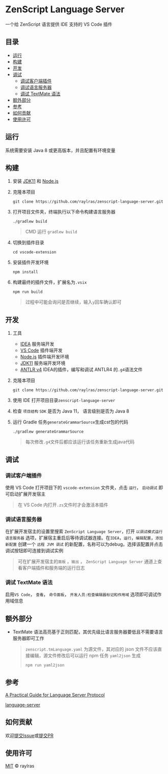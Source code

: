 # ZenScript Language Server

一个给 ZenScript 语言提供 IDE 支持的 VS Code 插件

## 目录

- [运行](#运行)
- [构建](#构建)
- [开发](#开发)
- [调试](#调试)
  - [调试客户端插件](#调试客户端插件)
  - [调试语言服务器](#调试语言服务器)
  - [调试 TextMate 语法](#调试-textmate-语法)
- [额外部分](#额外部分)
- [参考](#参考)
- [如何贡献](#如何贡献)
- [使用许可](#使用许可)

## 运行

系统需要安装 Java 8 或更高版本，并且配置有环境变量

## 构建

1. 安装 [JDK11](https://mirrors.tuna.tsinghua.edu.cn/Adoptium/11/jdk/) 和 [Node.js](https://nodejs.org/)

2. 克隆本项目

   ```shell
   git clone https://github.com/raylras/zenscript-language-server.git
   ```

3. 打开项目文件夹，终端执行以下命令构建语言服务器

   ```shell
   ./gradlew build
   ```
   > CMD 运行 `gradlew build`

4. 切换到插件目录

   ```shell
   cd vscode-extension
   ```

5. 安装插件开发环境

   ```shell
   npm install
   ```

6. 构建最终的插件文件，扩展名为`.vsix`

   ```shell
   npm run build
   ```
   >过程中可能会询问是否继续，输入`y`回车确认即可

## 开发

1. 工具
   - [IDEA](https://www.jetbrains.com/idea/) 服务端开发
   - [VS Code](https://code.visualstudio.com/) 插件端开发
   - [Node.js](https://nodejs.org/) 插件端开发环境
   - [JDK11](https://mirrors.tuna.tsinghua.edu.cn/Adoptium/11/jdk/) 服务端开发环境
   - [ANTLR v4](https://plugins.jetbrains.com/plugin/7358-antlr-v4) IDEA的插件，编写和调试 ANTLR4 的`.g4`语法文件

2. 克隆本项目

   ```shell
   git clone https://github.com/raylras/zenscript-language-server.git
   ```

3. 使用 IDE 打开项目目录`zenscript-language-server`

4. 检查 `项目结构` `SDK` 是否为 Java 11， 语言级别是否为 Java 8

5. 运行 Gradle 任务`generateGrammarSource`生成cst包的代码

   ```shell
   ./gradlew generateGrammarSource
   ```
   > 每次修改`.g4`文件后都应该运行该任务重新生成java代码

## 调试

### 调试客户端插件

使用 VS Code 打开项目下的 `vscode-extension` 文件夹，点击 `运行`， `启动调试` 即可启动扩展开发宿主

> 在 VS Code 内打开`.zs`文件时才会激活本插件

### 调试语言服务器

在扩展开发宿主的设置里搜索 `ZenScript Language Server`，打开 `以调试模式运行语言服务器` 选项，扩展宿主重启后等待调试器连接。在`IDEA`，`运行`，`编辑配置`，`添加新配置` 创建一个 `远程 JVM 调试` 的新配置，名称可以为debug，选择该配置并点击调试按钮即可连接到调试实例

> 可在扩展开发宿主的`面板` ，`输出` ， `ZenScript Language Server` 通道上查看客户端插件和服务端的运行日志

### 调试 TextMate 语法

启用`VS Code`， `查看`， `命令面板`， `开发人员:检查编辑器标记和作用域` 选项即可调试作用域信息

## 额外部分

- TextMate 语法高亮基于正则匹配，其优先级比语言服务器要低且不需要语言服务器即可工作
    > `zenscript.tmLanguage.yaml` 为源文件，其对应的 json 文件不应该直接编辑，源文件修改后可以运行 npm 任务 `yaml2json` 生成
    > ```shell
    > npm run yaml2json
    > ```

## 参考

[A Practical Guide for Language Server Protocol](https://medium.com/ballerina-techblog/practical-guide-for-the-language-server-protocol-3091a122b750)

[language-server](https://github.com/lsp-and-implementation/language-server)

## 如何贡献

欢迎[提交Issue](https://github.com/raylras/zenscript-language-server/issues/new)或[提交PR](https://github.com/raylras/zenscript-language-server/pulls)

## 使用许可

[MIT](LICENSE) © raylras
